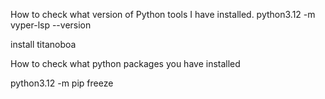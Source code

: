 How to check what version of Python tools I have installed.
python3.12 -m vyper-lsp --version

install titanoboa

How to check what python packages you have installed

python3.12 -m pip freeze
